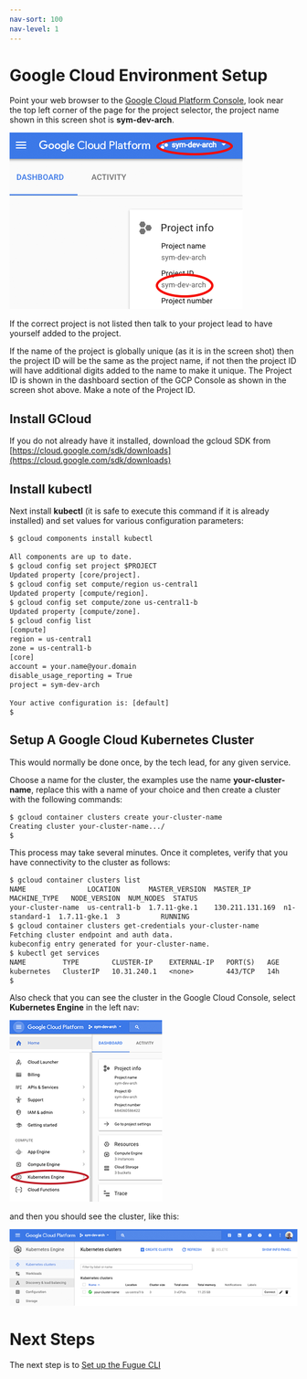 ```yaml
---
nav-sort: 100
nav-level: 1
---
```

# Google Cloud Environment Setup
Point your web browser to the [Google Cloud Platform Console](https://console.cloud.google.com), look near the top left corner of the page for the project selector, the project name shown in this screen shot is **sym-dev-arch**.

![GCP Project](./GCP1.png)

If the correct project is not listed then talk to your project lead to have yourself added to the project.

If the name of the project is globally unique (as it is in the screen shot) then the project ID will be the same as the project name, if not then the project ID will have additional digits added to the name to make it unique. The Project ID is shown in the dashboard section of the GCP Console as shown in the screen shot above. Make a note of the Project ID.

## Install GCloud
If you do not already have it installed, download the gcloud SDK from [https://cloud.google.com/sdk/downloads](https://cloud.google.com/sdk/downloads)

## Install kubectl
Next install **kubectl** (it is safe to execute this command if it is already installed) and set values for various configuration parameters:

```
$ gcloud components install kubectl

All components are up to date.
$ gcloud config set project $PROJECT
Updated property [core/project].
$ gcloud config set compute/region us-central1
Updated property [compute/region].
$ gcloud config set compute/zone us-central1-b
Updated property [compute/zone].
$ gcloud config list
[compute]
region = us-central1
zone = us-central1-b
[core]
account = your.name@your.domain
disable_usage_reporting = True
project = sym-dev-arch

Your active configuration is: [default]
$ 

```

## Setup A Google Cloud Kubernetes Cluster
This would normally be done once, by the tech lead, for any given service.

Choose a name for the cluster, the examples use the name **your-cluster-name**, replace this with a name of your choice and then create a cluster with the following commands:

```
$ gcloud container clusters create your-cluster-name
Creating cluster your-cluster-name.../
$ 
```

This process may take several minutes. Once it completes, verify that you have connectivity to the cluster as follows:

```
$ gcloud container clusters list
NAME               LOCATION       MASTER_VERSION  MASTER_IP        MACHINE_TYPE   NODE_VERSION  NUM_NODES  STATUS
your-cluster-name  us-central1-b  1.7.11-gke.1    130.211.131.169  n1-standard-1  1.7.11-gke.1  3          RUNNING
$ gcloud container clusters get-credentials your-cluster-name
Fetching cluster endpoint and auth data.
kubeconfig entry generated for your-cluster-name.
$ kubectl get services
NAME         TYPE        CLUSTER-IP    EXTERNAL-IP   PORT(S)   AGE
kubernetes   ClusterIP   10.31.240.1   <none>        443/TCP   14h
$ 
```

Also check that you can see the cluster in the Google Cloud Console, select **Kubernetes Engine** in the left nav:

![GCP Kubernetes Engine](./GCP2.png)

and then you should see the cluster, like this:

![GCP Kubernetes Cluster](./GCP3.png)


# Next Steps
The next step is to [Set up the Fugue CLI](../../setupFugueCLI.md)